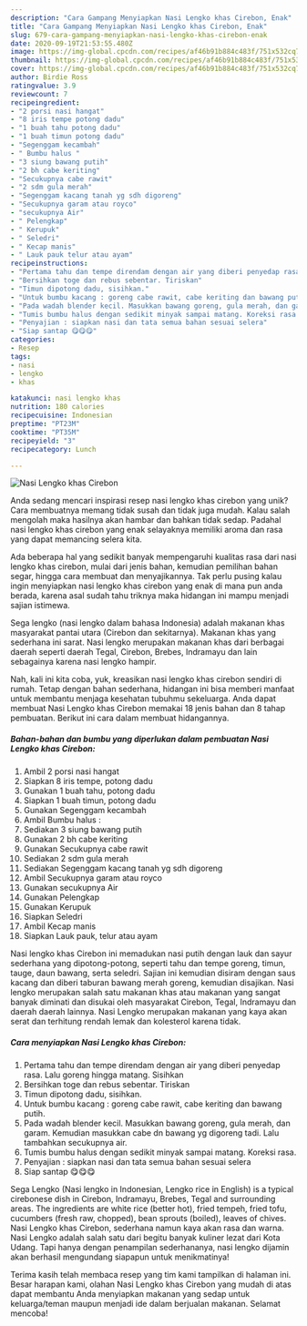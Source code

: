 ```yaml
---
description: "Cara Gampang Menyiapkan Nasi Lengko khas Cirebon, Enak"
title: "Cara Gampang Menyiapkan Nasi Lengko khas Cirebon, Enak"
slug: 679-cara-gampang-menyiapkan-nasi-lengko-khas-cirebon-enak
date: 2020-09-19T21:53:55.480Z
image: https://img-global.cpcdn.com/recipes/af46b91b884c483f/751x532cq70/nasi-lengko-khas-cirebon-foto-resep-utama.jpg
thumbnail: https://img-global.cpcdn.com/recipes/af46b91b884c483f/751x532cq70/nasi-lengko-khas-cirebon-foto-resep-utama.jpg
cover: https://img-global.cpcdn.com/recipes/af46b91b884c483f/751x532cq70/nasi-lengko-khas-cirebon-foto-resep-utama.jpg
author: Birdie Ross
ratingvalue: 3.9
reviewcount: 7
recipeingredient:
- "2 porsi nasi hangat"
- "8 iris tempe potong dadu"
- "1 buah tahu potong dadu"
- "1 buah timun potong dadu"
- "Segenggam kecambah"
- " Bumbu halus "
- "3 siung bawang putih"
- "2 bh cabe keriting"
- "Secukupnya cabe rawit"
- "2 sdm gula merah"
- "Segenggam kacang tanah yg sdh digoreng"
- "Secukupnya garam atau royco"
- "secukupnya Air"
- " Pelengkap"
- " Kerupuk"
- " Seledri"
- " Kecap manis"
- " Lauk pauk telur atau ayam"
recipeinstructions:
- "Pertama tahu dan tempe direndam dengan air yang diberi penyedap rasa. Lalu goreng hingga matang. Sisihkan"
- "Bersihkan toge dan rebus sebentar. Tiriskan"
- "Timun dipotong dadu, sisihkan."
- "Untuk bumbu kacang : goreng cabe rawit, cabe keriting dan bawang putih."
- "Pada wadah blender kecil. Masukkan bawang goreng, gula merah, dan garam. Kemudian masukkan cabe dn bawang yg digoreng tadi. Lalu tambahkan secukupnya air."
- "Tumis bumbu halus dengan sedikit minyak sampai matang. Koreksi rasa."
- "Penyajian : siapkan nasi dan tata semua bahan sesuai selera"
- "Siap santap 😋😋😋"
categories:
- Resep
tags:
- nasi
- lengko
- khas

katakunci: nasi lengko khas 
nutrition: 180 calories
recipecuisine: Indonesian
preptime: "PT23M"
cooktime: "PT35M"
recipeyield: "3"
recipecategory: Lunch

---
```



![Nasi Lengko khas Cirebon](https://img-global.cpcdn.com/recipes/af46b91b884c483f/751x532cq70/nasi-lengko-khas-cirebon-foto-resep-utama.jpg)

Anda sedang mencari inspirasi resep nasi lengko khas cirebon yang unik? Cara membuatnya memang tidak susah dan tidak juga mudah. Kalau salah mengolah maka hasilnya akan hambar dan bahkan tidak sedap. Padahal nasi lengko khas cirebon yang enak selayaknya memiliki aroma dan rasa yang dapat memancing selera kita.

Ada beberapa hal yang sedikit banyak mempengaruhi kualitas rasa dari nasi lengko khas cirebon, mulai dari jenis bahan, kemudian pemilihan bahan segar, hingga cara membuat dan menyajikannya. Tak perlu pusing kalau ingin menyiapkan nasi lengko khas cirebon yang enak di mana pun anda berada, karena asal sudah tahu triknya maka hidangan ini mampu menjadi sajian istimewa.

Sega lengko (nasi lengko dalam bahasa Indonesia) adalah makanan khas masyarakat pantai utara (Cirebon dan sekitarnya). Makanan khas yang sederhana ini sarat. Nasi lengko merupakan makanan khas dari berbagai daerah seperti daerah Tegal, Cirebon, Brebes, Indramayu dan lain sebagainya karena nasi lengko hampir.


Nah, kali ini kita coba, yuk, kreasikan nasi lengko khas cirebon sendiri di rumah. Tetap dengan bahan sederhana, hidangan ini bisa memberi manfaat untuk membantu menjaga kesehatan tubuhmu sekeluarga. Anda dapat membuat Nasi Lengko khas Cirebon memakai 18 jenis bahan dan 8 tahap pembuatan. Berikut ini cara dalam membuat hidangannya.

<!--inarticleads1-->

##### Bahan-bahan dan bumbu yang diperlukan dalam pembuatan Nasi Lengko khas Cirebon:

1. Ambil 2 porsi nasi hangat
1. Siapkan 8 iris tempe, potong dadu
1. Gunakan 1 buah tahu, potong dadu
1. Siapkan 1 buah timun, potong dadu
1. Gunakan Segenggam kecambah
1. Ambil  Bumbu halus :
1. Sediakan 3 siung bawang putih
1. Gunakan 2 bh cabe keriting
1. Gunakan Secukupnya cabe rawit
1. Sediakan 2 sdm gula merah
1. Sediakan Segenggam kacang tanah yg sdh digoreng
1. Ambil Secukupnya garam atau royco
1. Gunakan secukupnya Air
1. Gunakan  Pelengkap
1. Gunakan  Kerupuk
1. Siapkan  Seledri
1. Ambil  Kecap manis
1. Siapkan  Lauk pauk, telur atau ayam


Nasi lengko khas Cirebon ini memadukan nasi putih dengan lauk dan sayur sederhana yang dipotong-potong, seperti tahu dan tempe goreng, timun, tauge, daun bawang, serta seledri. Sajian ini kemudian disiram dengan saus kacang dan diberi taburan bawang merah goreng, kemudian disajikan. Nasi lengko merupakan salah satu makanan khas atau makanan yang sangat banyak diminati dan disukai oleh masyarakat Cirebon, Tegal, Indramayu dan daerah daerah lainnya. Nasi Lengko merupakan makanan yang kaya akan serat dan terhitung rendah lemak dan kolesterol karena tidak. 

<!--inarticleads2-->

##### Cara menyiapkan Nasi Lengko khas Cirebon:

1. Pertama tahu dan tempe direndam dengan air yang diberi penyedap rasa. Lalu goreng hingga matang. Sisihkan
1. Bersihkan toge dan rebus sebentar. Tiriskan
1. Timun dipotong dadu, sisihkan.
1. Untuk bumbu kacang : goreng cabe rawit, cabe keriting dan bawang putih.
1. Pada wadah blender kecil. Masukkan bawang goreng, gula merah, dan garam. Kemudian masukkan cabe dn bawang yg digoreng tadi. Lalu tambahkan secukupnya air.
1. Tumis bumbu halus dengan sedikit minyak sampai matang. Koreksi rasa.
1. Penyajian : siapkan nasi dan tata semua bahan sesuai selera
1. Siap santap 😋😋😋


Sega Lengko (Nasi lengko in Indonesian, Lengko rice in English) is a typical cirebonese dish in Cirebon, Indramayu, Brebes, Tegal and surrounding areas. The ingredients are white rice (better hot), fried tempeh, fried tofu, cucumbers (fresh raw, chopped), bean sprouts (boiled), leaves of chives. Nasi Lengko khas Cirebon, sederhana namun kaya akan rasa dan warna. Nasi Lengko adalah salah satu dari begitu banyak kuliner lezat dari Kota Udang. Tapi hanya dengan penampilan sederhananya, nasi lengko dijamin akan berhasil mengundang siapapun untuk menikmatinya! 

Terima kasih telah membaca resep yang tim kami tampilkan di halaman ini. Besar harapan kami, olahan Nasi Lengko khas Cirebon yang mudah di atas dapat membantu Anda menyiapkan makanan yang sedap untuk keluarga/teman maupun menjadi ide dalam berjualan makanan. Selamat mencoba!
